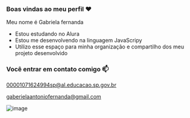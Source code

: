 ### Boas vindas ao meu perfil ❤️

Meu nome é Gabriela fernanda

- Estou estudando no Alura 
- Estou me desenvolvendo na linguagem JavaScripy
- Utilizo esse espaço para minha organização e compartilho dos meu projeto desenvolvido

### Você entrar em contato comigo 📫

00001071624994sp@al.educacao.sp.gov.br

gaberielaantoniofernanda@gmail.com

 ![image](https://github.com/user-attachments/assets/5ad80d18-2efa-4886-9d39-e262f43abb54)


